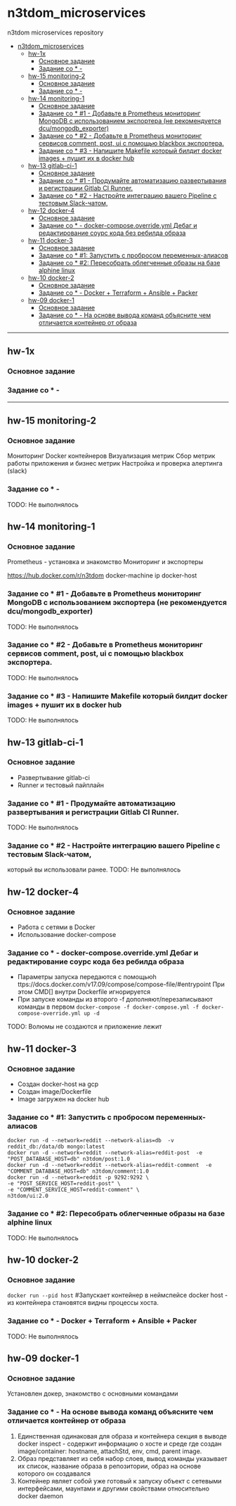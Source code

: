 # n3tdom_microservices
n3tdom microservices repository

- [n3tdom_microservices](#n3tdom_microservices)
  - [hw-1x](#hw-1x)
    - [Основное задание](#Основное-задание)
    - [Задание со * -](#Задание-со---)
  - [hw-15 monitoring-2](#hw-15-monitoring-2)
    - [Основное задание](#Основное-задание-1)
    - [Задание со * -](#Задание-со----1)
  - [hw-14 monitoring-1](#hw-14-monitoring-1)
    - [Основное задание](#Основное-задание-2)
    - [Задание со * #1 - Добавьте в Prometheus мониторинг MongoDB с использованием экспортера (не рекомендуется dcu/mongodb_exporter)](#Задание-со--1---Добавьте-в-prometheus-мониторинг-mongodb-с-использованием-экспортера-не-рекомендуется-dcumongodb_exporter)
    - [Задание со * #2 - Добавьте в Prometheus мониторинг сервисов comment, post, ui с помощью blackbox экспортера.](#Задание-со--2---Добавьте-в-prometheus-мониторинг-сервисов-comment-post-ui-с-помощью-blackbox-экспортера)
    - [Задание со * #3 - Напишите Makefile который билдит docker images + пушит их в docker hub](#Задание-со--3---Напишите-makefile-который-билдит-docker-images--пушит-их-в-docker-hub)
  - [hw-13 gitlab-ci-1](#hw-13-gitlab-ci-1)
    - [Основное задание](#Основное-задание-3)
    - [Задание со * #1 - Продумайте автоматизацию развертывания и регистрации Gitlab CI Runner.](#Задание-со--1---Продумайте-автоматизацию-развертывания-и-регистрации-gitlab-ci-runner)
    - [Задание со * #2 - Настройте интеграцию вашего Pipeline с тестовым Slack-чатом,](#Задание-со--2---Настройте-интеграцию-вашего-pipeline-с-тестовым-slack-чатом)
  - [hw-12 docker-4](#hw-12-docker-4)
    - [Основное задание](#Основное-задание-4)
    - [Задание со * - docker-compose.override.yml Дебаг и редактирование соурс кода без ребилда образа](#Задание-со----docker-composeoverrideyml-Дебаг-и-редактирование-соурс-кода-без-ребилда-образа)
  - [hw-11 docker-3](#hw-11-docker-3)
    - [Основное задание](#Основное-задание-5)
    - [Задание со * #1: Запустить с пробросом переменных-алиасов](#Задание-со--1-Запустить-с-пробросом-переменных-алиасов)
    - [Задание со * #2: Пересобрать облегченные образы на базе alphine linux](#Задание-со--2-Пересобрать-облегченные-образы-на-базе-alphine-linux)
  - [hw-10 docker-2](#hw-10-docker-2)
    - [Основное задание](#Основное-задание-6)
    - [Задание со * - Docker + Terraform + Ansible + Packer](#Задание-со----docker--terraform--ansible--packer)
  - [hw-09 docker-1](#hw-09-docker-1)
    - [Основное задание](#Основное-задание-7)
    - [Задание со * - На основе вывода команд объясните чем отличается контейнер от образа](#Задание-со----На-основе-вывода-команд-объясните-чем-отличается-контейнер-от-образа)

---
## hw-1x
### Основное задание
### Задание со * -
---

## hw-15 monitoring-2
### Основное задание
Мониторинг Docker контейнеров
Визуализация метрик
Сбор метрик работы приложения и бизнес метрик
Настройка и проверка алертинга (slack)

### Задание со * -
TODO: Не выполнялось


## hw-14 monitoring-1
### Основное задание
Prometheus - установка и знакомство
Мониторинг и экспортеры

https://hub.docker.com/r/n3tdom
docker-machine ip docker-host

### Задание со * #1 - Добавьте в Prometheus мониторинг MongoDB с использованием экспортера (не рекомендуется dcu/mongodb_exporter)
TODO: Не выполнялось

### Задание со * #2 - Добавьте в Prometheus мониторинг сервисов comment, post, ui с помощью blackbox экспортера.
TODO: Не выполнялось

### Задание со * #3 -  Напишите Makefile который билдит docker images + пушит их в docker hub
TODO: Не выполнялось

## hw-13 gitlab-ci-1
### Основное задание
- Развертывание gitlab-ci
- Runner и тестовый пайплайн

### Задание со * #1 - Продумайте автоматизацию развертывания и регистрации Gitlab CI Runner.
TODO: Не выполнялось

### Задание со * #2 - Настройте интеграцию вашего Pipeline с тестовым Slack-чатом,
который вы использовали ранее.
TODO: Не выполнялось

## hw-12 docker-4
### Основное задание
- Работа с сетями в Docker
- Использование docker-compose

### Задание со * - docker-compose.override.yml Дебаг и редактирование соурс кода без ребилда образа
- Параметры запуска передаются с помощьюh ttps://docs.docker.com/v17.09/compose/compose-file/#entrypoint При этом CMD[] внутри Dockerfile игнорируется
- При запуске команды из второго -f дополняют/перезаписывают команды в первом
```docker-compose -f docker-compose.yml -f docker-compose-override.yml up -d```

TODO: Волюмы не создаются и приложение лежит

## hw-11 docker-3
### Основное задание
- Создан docker-host на gcp
- Создан image/Dockerfile
- Image загружен на docker hub

### Задание со * #1: Запустить с пробросом переменных-алиасов
```
docker run -d --network=reddit --network-alias=db  -v reddit_db:/data/db mongo:latest
docker run -d --network=reddit --network-alias=reddit-post  -e "POST_DATABASE_HOST=db" n3tdom/post:1.0
docker run -d --network=reddit --network-alias=reddit-comment  -e "COMMENT_DATABASE_HOST=db" n3tdom/comment:1.0
docker run -d --network=reddit -p 9292:9292 \
-e "POST_SERVICE_HOST=reddit-post" \
-e "COMMENT_SERVICE_HOST=reddit-comment" \
n3tdom/ui:2.0
```

### Задание со * #2: Пересобрать облегченные образы на базе alphine linux
TODO: Не выполнялось

## hw-10 docker-2
### Основное задание
```docker run --pid host``` #Запускает контейнер в неймспейсе docker host - из контейнера становятся видны процессы хоста.

### Задание со * - Docker + Terraform + Ansible + Packer
TODO: Не выполнялось

## hw-09 docker-1
### Основное задание
Установлен докер, знакомство с основными командами

### Задание со * - На основе вывода команд объясните чем отличается контейнер от образа

1. Единственная одинаковая для образа и контейнера секция в выводе docker inspect - содержит информацию о хосте и среде где создан image/container: hostname, attachStd, env, cmd, parent image.
2. Образ представляет из себя набор слоев, вывод команды указывает их список, название образа в репозитории, образ на основе которого он создавался
3. Контейнер являет собой уже готовый к запуску объект с сетевыми интерфейсами, маунтами и другими свойствами относительно docker daemon
